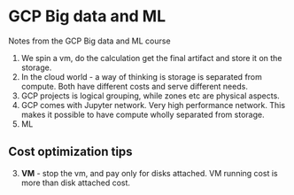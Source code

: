 # GCP Big data and ML 
Notes from the GCP Big data and ML course

1. We spin a vm, do the calculation get the final artifact and store it on the storage.
2. In the cloud world - a way of thinking is storage is separated from compute. Both have different costs and serve different needs.
3. GCP projects is logical grouping, while zones etc are physical aspects.
4. GCP comes with Jupyter network. Very high performance network. This makes it possible to have compute wholly separated from storage.
5. ML

## Cost optimization tips
3.  **VM** - stop the vm, and pay only for disks attached. VM running cost is more than disk attached cost.
<!--stackedit_data:
eyJoaXN0b3J5IjpbLTE0ODU5MTczNjgsLTY4MTY0NTgxNywtNT
g5MTk0Mzg0LC0xNjQ5MTY3Mzk2LC0yNDk0OTQyNDUsODU5Mzcw
NzEsLTUzNTE0NTg1N119
-->